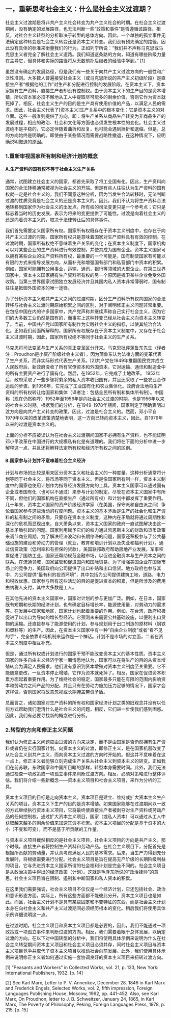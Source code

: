 
## 一，重新思考社会主义：什么是社会主义过渡期？

社会主义过渡期是将非共产主义社会转变为共产主义社会的时期。在社会主义过渡期间，没有确定的发展路径，也无法判断一些“政策和事件”是否遵循该路径。相反，对社会主义转型的分析取决于转型的总体方向。因此，一个单独的孤立事件无法确定这种转变是社会主义转变还是资本主义转变。我们没有预先确定的路径，因此没有具体的标准来衡量我们的行为。正如列宁所说：“我们并不声称马克思或马克思主义者完全了解社会主义道路。我们知道这条路的方向，知道有哪些阶级力量在主导它，但具体和实际的路径将从无数前扑后继者的经验中学到。” [1]

虽然没有确定的发展路径，但是我们有一些关于向共产主义过渡方向的一般性和广泛性准则。大多数人普遍接受社会主义（或马克思所说的共产主义初级阶段）是直接生产者“根据他的工作”对生产和分配进行控制的发展阶段。在资本主义下，资本家拥有生产资料，直接生产者却没有控制权。由于资本主义下的生产目的是资本增殖，所以资本家必须不懈地从工人中提取尽可能多的剩余价值，否则它作为资本就死掉了。相反，社会主义生产的目的是生产具有使用价值的产品，以满足人民的需求。因此，社会主义代表了[资本主义]生产关系中的根本变化：它是资本主义的对立面。这些一般准则提供了方向，即：将生产关系从商品生产转变为非商品生产的发展过程，相应的政治、社会和文化等方面也必须发生根本性的变化。社会主义过渡绝不是平稳的，它必定伴随着曲折和反复，也可能会遇到挫折和退缩。但是，总的方向始终是明确的。即使由于某些情况而需要战略性撤退，在这种情况下，应明确说明撤退的原因。

### 1.重新审视国家所有制和经济计划的概念

#### A.生产资料的国有权不等于社会主义生产关系

通常，试图建立社会主义的国家，都首先采取了将工业国有化。因此，生产资料向国家的合法转移通常被视为社会主义的开端。但是有些人往往认为生产资料的国有权就一定是社会主义的，我们不同意这种分析，因为当发生合法转移时，无法判断过渡的性质究竟是社会主义的还是资本主义的。因此，我们不认为将生产资料合法地转移到国家作为社会主义的出发点。所有权的司法变更只是一个参考点；它只是标志着当时的历史发展，表示为将来的变更提供了可能性。过渡是向着社会主义的还是向着资本主义的，取决于法律转让后的具体事件。

我们首先需要定义国家所有权。国家所有权既存在于资本主义制度中，也存在于向共产主义过渡的时期。国家所有权只是意味着国家对生产资料具有有效的控制。在过渡时期，国家所有权绝不意味着生产关系的变化；在资本主义制度下，国家机构可以对某些企业的生产资料进行有效控制，并使其成为国有企业。资本主义国家可以拥有某些企业的生产资料所有权，最重要的一个可能是，国有制使国家有可能以有限的方式来指导发展方向，从而补充和增强国有部门和私营部门中资本的积累。例如，国家可能拥有公用事业，运输，通讯，银行等领域的大型企业。在第三世界国家中，资本主义国家拥有生产资料所有权的另一个原因是捍卫某些企业免受外国收购。当第三世界国家试图独立发展经济并且其国内私人资本非常薄弱时，国有制往往是抵御外国资本的唯一途径。

为了分析资本主义和共产主义之间的过渡时期，区分生产资料所有权向国家的合法转移与社会主义过渡时期原始积累之间的区别，对于阐明修正主义问题非常重要。在包括中国在内的许多国家中，共产党声称并继续声称自己实行社会主义，因为它们的大多数工业仍然是国有的，而事实上这种转变已经从社会主义向资本主义转变了。当前，中国共产党以国家所有制作为实践社会主义的指标，以使其统治合法化。正如我们前面所解释的，国家所有权既存在于资本主义制度中，又存在于社会主义过渡时期，因此，国家所有权绝不等同于社会主义的生产关系。

马克思将司法变革与生产关系的真正变革区分开来。马克思批评蒲鲁东先生（译者注：Proudhon是小资产阶级社会主义者），因为蒲鲁东认为法律方面的变革代表了生产关系，而非实际形式代表生产关系。[2]共产党在1949年推翻国民党并成立人民政府后，新政府没收了所有官僚资本和外国资本。它对运输、通讯和制造业中的所有主要资产进行了国有化。然后，在1952年，它完成了土地改革。 1952年后，政府采取了一些步骤将剩余的私人资本收归国有，并且还采取了一些农业合作运动的步骤。到1956年，它完成了工业国有化和农业集体化。政府合法地将生产资料的所有权转让给国家和集体（译者注：包括全民所有制和集体所有制）。中国称（现在仍然称呼）1952年至1956年是向社会主义过渡的时期，也是1956年以来的社会主义时期。根据我们的分析，在1949-1978年期间，国家制定了明确表明过渡方向是向共产主义转变的政策，因此，过渡是社会主义的。然而，邓小平自1979年以来的改革政策清楚地表明，这一方向已转向资本主义，因此，自1979年以来的过渡是资本主义的。

上面的分析不应被误认为在社会主义过渡期间国家不必拥有生产资料，也不能证明邓小平改革在中国进行的大规模私有化是有道理的。我们将在下面的分析中进一步解释这一点，并且还将解释法定所有权和经济所有权之间的区别。

#### B.国家参与计划并不意味着社会主义经济

计划与市场的比较是用来区分资本主义和社会主义的一种度量。这种分析通常将计划等同于社会主义，将市场等同于资本主义。但是像国家所有制一样，资本主义制度中的国家也使用计划作为指导经济发展方向的工具，资本主义国家可以通过国有企业或者国有化（也可以不通过）来参与计划的制定。尽管在资本主义国家中有所不同，但他们的国家机构在直接生产（通过所有权）和计划中都发挥了重要作用。几十年来，资本主义国家的资产阶级经济学家（在美国，保守派和自由派之间）争论着国家参与这些活动的程度问题。资本主义的基本矛盾是生产的社会化和生产资料的私有制之间的矛盾。只要存在资本主义制度，这种内在矛盾就将通过周期性和深化的危机而显现出来。自大萧条以来，资本主义国家的政府一直试图解决由这一基本矛盾引起的问题。国家利用赋予它们的权力通过凯恩斯主义的财政和货币政策来调节商业周期。为了解决经济波动和长期停滞的问题，国家还积极参与了公共基础设施的建设和劳动力的管理（就业，教育和培训计划以及失业和福利计划）。通过信贷政策（低利率和有担保的贷款），美国联邦政府帮助房地产业发展。军事积累促进了国防工业。国家还帮助规范金融市场，以促进金融资本与生产资本之间的联系。在流通领域，国家监管和促进国内和国际贸易。为了增强美国企业在国际市场上的竞争力，美国政府向公司提供了出口补贴和出口信贷。地方政府也参与其中，为公司提供“最有利的投资环境”，其中包括为公司提供建筑工地，道路，电力和税收优惠。国家参与所有这些活动的目的是促进资本的积累，但是所涉及的费用由纳税人支付，其中大多数是工人。

在其他先进的资本主义国家中，国家对计划的参与更加广泛。例如，在日本，国家既有短期和长期的经济计划，也有确定目标增长率，能源使用量，对劳动力的需求等。在发展中国家和地区，国家计划也起着重要的作用。例如，在台湾，政府积极促进了以出口为导向的增长型经济。它预测未来需要公共基础设施，以便利出口货物的运输。还直接参与了能源使用的计划，参与规划用于出口制造的原材料（钢铁和塑料等）的生产。因此，在资本主义国家中有一种“自由企业制度”或者“看不见的手”，完全依靠市场机制来运作是一个神话。计划不是市场的对立面，二者在资本主义制度中相互补充。

但是，通过所有权或计划进行的国家干预不能改变资本主义的基本性质。资本主义国家的许多自由主义经济学家一厢情愿地认为，国家可以在将生产的目的从资本增殖转变为满足人民需求。他们没有意识到资本增殖对资本主义制度至关重要。它不能随意更改，一旦资本停止增殖，它作为资本就死掉了。相反，国家在促进资本积累方面起着重要作用。为了维持社会的稳定，国家最多只能在有限的范围内影响资本和劳动力之间产品的分配，并且只有在劳动力施加压力足够的情况下，国家才会这样做，否则国家将故意忽视或长期掩盖劳资矛盾。

总而言之，诸如国家对生产资料的所有权和国家经济计划之类的旧观念并没有以任何方式帮助我们澄清什么是社会主义的问题，相反，它们进一步使我们感到困惑。因此，我们有必要寻找新的概念进行分析。

### 2.转型的方向和修正主义问题

我们认为修正主义问题应由过渡的方向来决定，而不是由国家是否仍然拥有生产资料或者仍在实行国家计划。向资本主义的过渡，即修正主义，是在国家机器改变了从社会主义到共产主义，而向资本主义过渡的方向时开始的。但这并不意味着在这一点上，修正主义者能够立刻完成生产关系从社会主义到资本主义的转变。正如我们在前苏联，东欧国家和中国所目睹的那样，转型本身需要时间。此外，我们无法通过检查一项政策或一项孤立事件来判断过渡方向。相反，必须对策略进行整体评估。我们将介绍一些新概念——资本主义项目和社会主义项目，来作为分析的工具。

资本主义项目的目标是走向资本主义。资本项目是建立、维持或扩大资本主义生产关系的项目。资本主义下生产的目的是资本增殖。如果国家能够在过渡期间以一致的方式继续执行资本主义项目，它将最终使直接生产者被剥夺对生产资料或劳动产品的任何控制权。通过扩大资本主义项目，国家（或私人资本）可以通过从工人中获取越来越多的剩余价值来加速其资本积累。资本主义项目的分配是基于资本的大小（不变和可变），而不是基于所贡献的工作量。

与资本主义项目截然相反的是社会主义项目，社会主义项目的方向是共产主义，那个时候，直接生产者将控制生产资料和劳动产品。在社会主义项目下，分配首先是根据所贡献的劳动量，并认真考虑满足人民的基本需求。后来，当生产力得到充分发展时，将根据需要进行分配。社会主义项目是旨在提高无产阶级的长期阶级利益的项目，它与先进资本主义国家所谓的社会福利计划是完全不同的。社会主义项目是从政治决策中得出的经济政策（计划）。这就是毛泽东所说的“政治挂帅”的意思。社会主义项目旨在限制、遏制和中断国家和私人资本的积累。

在这里我们需要强调，社会主义项目不仅仅是一个经济计划，它还包括社会、政治和意识形态方面。实际上，所有这些方面都不能彼此分开。资本主义项目也是如此。而且，社会主义计划不是具有某些固定和不变特征的东西，而是社会主义计划本身在向社会主义和共产主义过渡期间必须经历根本的变化。稍后我们将使用具体示例详细说明这一点。

在过渡时期，社会主义项目和资本主义项目都是必要的，因此，我们不能通过一项政策或一项孤立事件来判断过渡的方向。相反，我们需要着眼于总体发展，以确定过渡的方向。在以下对中国转型的分析中，我们将使用具体示例来说明为什么在社会主义转型期间资本主义项目和社会主义项目必须并存，同时社会主义项目与资本主义项目竞争并取代了资本主义项目以推动社会向前发展。此外，我们使用具体示例来说明修正主义者如何通过实施一套协调良好的资本主义项目来扭转过渡方向。

[1] “Peasants and Workers” in Collected Works, vol. 21, p. 133, New York: International Publishers, 1932.    [p. 14]

[2] See Karl Marx, Letter to P. V. Annenkov, December 28. 1846 in Karl Marx and Frederick Engels, Selected Works, vol. 2, fifth impression, Foreign Languages Publishing House, Moscow, 1962, pp. 441-452. Also, see Karl Marx, On Proudhon, letter to J. B. Schweitzer, January 24, 1865, in Karl Marx, The Poverty of Philosophy, Peking, Foreign Languages Press, 1978, p. 215.    [p. 15]


